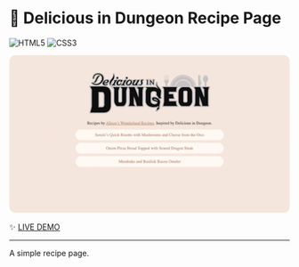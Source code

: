 # 🍛 Delicious in Dungeon Recipe Page
![HTML5](https://img.shields.io/badge/HTML5-E34F26?style=for-the-badge&logo=html5&logoColor=white)
![CSS3](https://img.shields.io/badge/CSS3-1572B6?style=for-the-badge&logo=css3&logoColor=white)

![Screenshot](assets/screenshot.png)

✨ [LIVE DEMO](https://recipe-page-one-chi.vercel.app)

---

A simple recipe page.